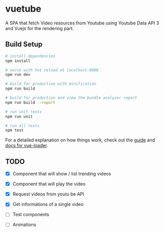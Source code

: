 # vuetube

A SPA that fetch Video resources from Youtube using Youtube Data API 3 and Vuejs for the rendering part.

## Build Setup

``` bash
# install dependencies
npm install

# serve with hot reload at localhost:8080
npm run dev

# build for production with minification
npm run build

# build for production and view the bundle analyzer report
npm run build --report

# run unit tests
npm run unit

# run all tests
npm test
```

For a detailed explanation on how things work, check out the [guide](http://vuejs-templates.github.io/webpack/) and [docs for vue-loader](http://vuejs.github.io/vue-loader).

## TODO

- [x] Component that will show / list trending videos

- [x] Component that will play the video

- [x] Request videos from youtu be API

- [x] Get informations of a single video

- [ ] Test components

- [ ] Animations

